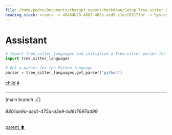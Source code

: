 ```yaml
---
file: /home/pedro/Documents/chatgpt_export/Markdown/Setup Tree-sitter Python parser.md
heading_stack: <root> -> 48404b29-4887-462e-acd5-c1ecf0317fbf -> System -> 116c69b9-0217-4c43-bedc-42dcbf0f826d -> System -> aaa2b2b9-a972-49a4-8072-387253454bc2 -> User -> 65ebe623-cb59-4071-a891-b0ecac4a7299 -> Assistant -> 3b9d8f44-31ea-4a18-a85c-2144c2c1c659 -> Tool -> 74a3cf29-c1fc-4242-817b-f8e9f83315ef -> Assistant
---
```

# Assistant

```python
# Import tree_sitter_languages and initialize a Tree-sitter parser for Python
import tree_sitter_languages

# Get a parser for the Python language
parser = tree_sitter_languages.get_parser("python")
```

[child ⬇️](#8801ae9a-ded1-475a-a3e9-bd817697ad99)

---

(main branch ⎇)
###### 8801ae9a-ded1-475a-a3e9-bd817697ad99
[parent ⬆️](#74a3cf29-c1fc-4242-817b-f8e9f83315ef)
